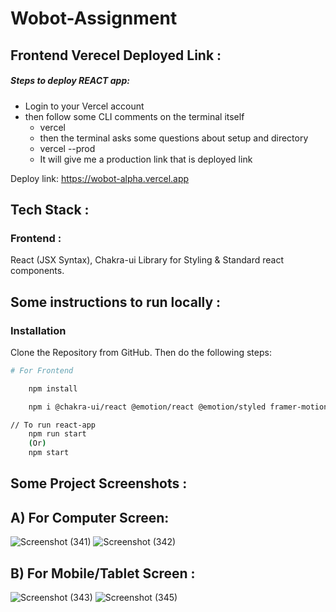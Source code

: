 # Wobot-Assignment
## Frontend Verecel Deployed Link :

##### Steps to deploy REACT app: 
  - Login to your Vercel account
  - then follow some CLI comments on the terminal itself
       - vercel
       - then the terminal asks some questions about setup and directory
       - vercel --prod
       - It will give me a production link that is deployed link

Deploy link: https://wobot-alpha.vercel.app

## Tech Stack :

### Frontend :

React (JSX Syntax), Chakra-ui Library for Styling & Standard react components.

## Some instructions to run locally :

### Installation

Clone the Repository from GitHub. Then do the following steps:

```bash
# For Frontend

    npm install

    npm i @chakra-ui/react @emotion/react @emotion/styled framer-motion

// To run react-app
    npm run start
    (Or)
    npm start
```

## Some Project Screenshots :

## A) For Computer Screen:
![Screenshot (341)](https://github.com/Pushpendra-1697/wobot/assets/104748364/b1cc9d98-8335-45dc-89ff-81609c54fd4f)
![Screenshot (342)](https://github.com/Pushpendra-1697/wobot/assets/104748364/b3073b6a-65d9-440e-aa6c-d93d216a0747)
## B) For Mobile/Tablet Screen :
![Screenshot (343)](https://github.com/Pushpendra-1697/wobot/assets/104748364/8d3a5ac6-ffa4-4ce9-833d-c67987c4968e)
![Screenshot (345)](https://github.com/Pushpendra-1697/wobot/assets/104748364/9c5c821d-ad04-47ac-95ff-dabee4942e2f)
